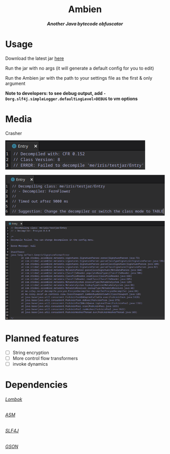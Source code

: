 <h1 align="center">Ambien</h1>
<h5 align="center">Another Java bytecode obfuscator</h5>

# Usage
Download the latest jar [here](https://github.com/iiiiiiiris/Ambien/releases/latest)

Run the jar with no args (it will generate a default config for you to edit)

Run the Ambien jar with the path to your settings file as the first & only argument

**Note to developers: to see debug output, add `-Dorg.slf4j.simpleLogger.defaultLogLevel=DEBUG` to vm options**

# Media
Crasher

![cfr](./web/media/crasher-cfr.png)

![fernflower](./web/media/crasher-fernflower.png)

![procyon](./web/media/crasher-procyon.png)

# Planned features
- [ ] String encryption
- [ ] More control flow transformers
- [ ] invoke dynamics

# Dependencies
###### [Lombok](https://projectlombok.org/)

###### [ASM](https://asm.ow2.io/)

###### [SLF4J](https://www.slf4j.org/)

###### [GSON](https://github.com/google/gson)
